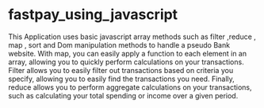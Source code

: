 # fastpay_using_javascript
This Application uses basic javascript array methods such as filter ,reduce , map , sort and Dom manipulation methods to handle a pseudo Bank website. 
With map, you can easily apply a function to each element in an array, allowing you to quickly perform calculations on your transactions. Filter allows you to easily filter out transactions based on criteria you specify, allowing you to easily find the transactions you need. Finally, reduce allows you to perform aggregate calculations on your transactions, such as calculating your total spending or income over a given period.
